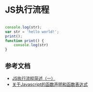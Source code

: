 # JS执行流程
```js

console.log(str);
var str = 'hello world!';
print();
function print() {
    console.log(str)
}
```

## 参考文档
* [JS执行流程简述（一）](https://segmentfault.com/a/1190000021388756)
* [关于Javascript的函数声明和函数表达式](https://github.com/Wscats/articles/issues/73)

